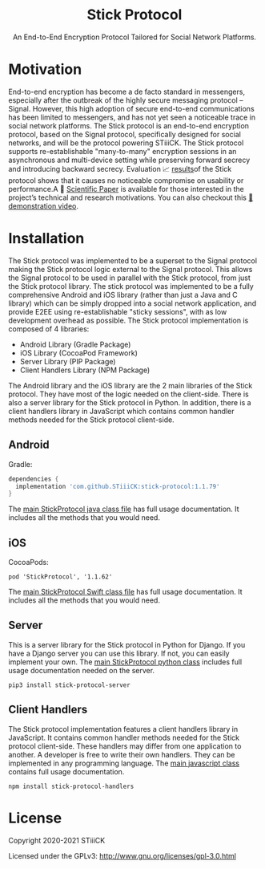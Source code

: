 <h1 align="center">Stick Protocol</h1>

<p align="center">An End-to-End Encryption Protocol Tailored for Social Network Platforms.</p>


# Motivation

End-to-end encryption has become a de facto standard in messengers, especially after the outbreak of the highly secure messaging protocol – Signal. However, this high adoption of secure end-to-end communications has been limited to messengers, and has not yet seen a noticeable trace in social network platforms. The Stick protocol is an end-to-end encryption protocol, based on the Signal protocol, specifically designed for social networks, and will be the protocol powering STiiiCK. The Stick protocol supports re-establishable "many-to-many" encryption sessions in an asynchronous and multi-device setting while preserving forward secrecy and introducing backward secrecy. Evaluation 📈 <a target="_blank" href="pages/stickProtocolEvaluation.html">results</a>of the Stick protocol shows that it causes no noticeable compromise on usability or performance.A 📄 <a href="https://omarbasem.com/PDFs/StickProtocolPaper.pdf">Scientific Paper</a> is available for those interested in the project’s technical and research motivations. You can also checkout this <a href="https://www.youtube.com/watch?v=drNPWNQG1qA">🎥 demonstration video</a>.


# Installation

The Stick protocol was implemented to be a superset to the Signal protocol making the Stick protocol logic external to the Signal protocol. This allows the Signal protocol to be used in parallel with the Stick protocol, from just the Stick protocol library. The stick protocol was implemented to be a fully comprehensive Android and iOS library (rather than just a Java and C library) which can be simply dropped into a social network application, and provide E2EE using re-establishable "sticky sessions", with as low development overhead as possible. The Stick protocol implementation is composed of 4 libraries:


- Android Library (Gradle Package)
- iOS Library (CocoaPod Framework)
- Server Library (PIP Package)
- Client Handlers Library (NPM Package)

The Android library and the iOS library are the 2 main libraries of the Stick protocol. They have most of the logic needed on the client-side. There is also a server library for the Stick protocol in Python. In addition, there is a client handlers library in JavaScript which contains
common handler methods needed for the Stick protocol client-side.

## Android

Gradle:
```gradle
dependencies {
  implementation 'com.github.STiiiCK:stick-protocol:1.1.79'
}
```

The <a href="https://github.com/STiiiCK/stick-protocol/blob/main/android/app/src/main/java/com/stiiick/stickprotocol/main/StickProtocol.java">main StickProtocol java class file</a> has full usage documentation. It includes all the methods that you would need.


## iOS

CocoaPods:
```
pod 'StickProtocol', '1.1.62'
```
The <a href="https://github.com/STiiiCK/stick-protocol/blob/main/ios/StickProtocol/StickProtocol/Main/StickProtocol.swift">main StickProtocol Swift class file</a> has full usage documentation. It includes all the methods that you would need.

## Server

This is a server library for the Stick protocol in Python for Django. If you have a Django server you can use this library. If not, you can easily implement your own. The <a href="https://github.com/STiiiCK/stick-protocol/blob/main/server/stick_protocol/stick_protocol.py">main StickProtocol python class<a/> includes full usage documentation needed on the server.
  
```
pip3 install stick-protocol-server
```

## Client Handlers

The Stick protocol implementation features a client handlers library in JavaScript. It contains
common handler methods needed for the Stick protocol client-side. These handlers may differ
from one application to another. A developer is free to write their own handlers.  They can be implemented in any programming language. The <a href="https://github.com/STiiiCK/stick-protocol/blob/main/client-handlers/StickProtocolHandlers.js">main javascript class</a> contains full usage documentation.

```
npm install stick-protocol-handlers
```

# License

Copyright 2020-2021 STiiiCK

Licensed under the GPLv3: http://www.gnu.org/licenses/gpl-3.0.html
